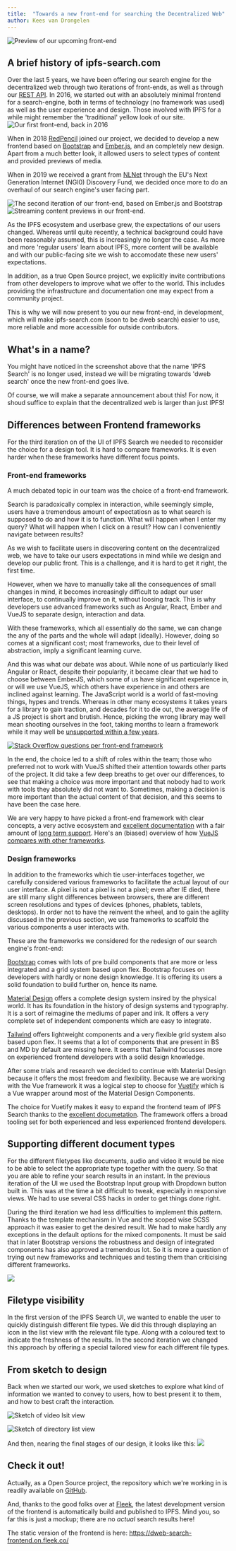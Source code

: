 ```yaml
---
title:  "Towards a new front-end for searching the Decentralized Web"
author: Kees van Drongelen
---
```


![Preview of our upcoming front-end](https://i.imgur.com/DChmutM.png)

## A brief history of ipfs-search.com
Over the last 5 years, we have been offering our search engine for the decentralized web through two iterations of front-ends, as well as through our [REST API](https://api.ipfs-search.com/). In 2016, we started out with an absolutely minimal frontend for a search-engine, both in terms of technology (no framework was used) as well as the user experience and design. Those involved with IPFS for a while might remember the 'traditional' yellow look of our site.
![Our first front-end, back in 2016](https://i.imgur.com/0zjJ7I8.png)

When in 2018 [RedPencil](http://redpencil.io/) joined our project, we decided to develop a new frontend based on [Bootstrap](https://getbootstrap.com/) and [Ember.js](https://emberjs.com/), and an completely new design. Apart from a much better look, it allowed users to select types of content and provided previews of media.

When in 2019 we received a grant from [NLNet](https://nlnet.nl/project/IPFS-search/) through the EU's Next Generation Internet (NGI0) Discovery Fund, we decided once more to do an overhaul of our search engine's user facing part.

![The second iteration of our front-end, based on Ember.js and Bootstrap](https://i.imgur.com/VMx9Zl7.png)
![Streaming content previews in our front-end.](https://i.imgur.com/TSqztxe.png)

As the IPFS ecosystem and userbase grew, the expectations of our users changed. Whereas until quite recently, a technical background could have been reasonably assumed, this is increasingly no longer the case. As more and more 'regular users' learn about IPFS, more content will be available and with our public-facing site we wish to accomodate these new users' expectations.

In addition, as a true Open Source project, we explicitly invite contributions from other developers to improve what we offer to the world. This includes providing the infrastructure and documentation one may expect from a community project.

This is why we will now present to you our new front-end, in development, which will make ipfs-search.com (soon to be dweb search) easier to use, more reliable and more accessible for outside contributors.

## What's in a name?
You might have noticed in the screenshot above that the name 'IPFS Search' is no longer used, instead we will be migrating towards 'dweb search' once the new front-end goes live.

Of course, we will make a separate announcement about this! For now, it shoud suffice to explain that the decentralized web is larger than just IPFS!

## Differences between Frontend frameworks

For the third iteration on of the UI of IPFS Search we needed to reconsider the choice for a design tool. It is hard to compare frameworks. It is even harder when these frameworks have different focus points.

### Front-end frameworks
A much debated topic in our team was the choice of a front-end framework.

Search is paradoxically complex in interaction, while seemingly simple, users have a tremendous amount of expectatiosn as to what search is supposed to do and how it is to function. What will happen when I enter my query? What will happen when I click on a result? How can I conveniently navigate between results?

As we wish to facilitate users in discovering content on the decentralized web, we have to take our users expectations in mind while we design and develop our public front. This is a challenge, and it is hard to get it right, the first time.

However, when we have to manually take all the consequences of small changes in mind, it becomes increasingly difficult to adapt our user interface, to continually improve on it, without loosing track. This is why developers use advanced frameworks such as Angular, React, Ember and VueJS to separate design, interaction and data.

With these frameworks, which all essentially do the same, we can change the any of the parts and the whole will adapt (ideally). However, doing so comes at a significant cost; most frameworks, due to their level of abstraction, imply a significant learning curve.

And this was what our debate was about. While none of us particularly liked Angular or React, despite their popularity, it became clear that we had to choose between EmberJS, which some of us have significant experience in, or will we use VueJS, which others have experience in and others are inclined against learning. The JavaScript world is a world of fast-moving things, hypes and trends. Whereas in other many ecosystems it takes years for a library to gain traction, and decades for it to die out, the average life of a JS project is short and brutish. Hence, picking the wrong library may well mean shooting ourselves in the foot, taking months to learn a framework while it may well be [unsupported within a few years](https://docs.angularjs.org/misc/version-support-status).

[![Stack Overflow questions per front-end framework](https://i.imgur.com/UrsKI6H.png)](https://insights.stackoverflow.com/trends?tags=angular%2Creactjs%2Czurb-foundation%2Csemantic-ui%2Cjquery%2Cvue.js%2Cember.js%2Cbackbone.js)

In the end, the choice led to a shift of roles within the team; those who preferred not to work with VueJS shifted their attention towards other parts of the project. It did take a few deep breaths to get over our differences, to see that making a choice was more important and that nobody had to work with tools they absolutely did not want to. Sometimes, making a decision is more important than the actual content of that decision, and this seems to have been the case here.

We are very happy to have picked a front-end framework with clear concepts, a very active ecosystem and [excellent documentation](https://vuejs.org/v2/guide/) with a fair amount of [long term support](https://github.com/vuejs/roadmap#release-channels-and-lts). Here's an (biased) overview of how [VueJS compares with other frameworks](https://vuejs.org/v2/guide/comparison.html).

### Design frameworks
In addition to the frameworks which tie user-interfaces together, we carefully considered various frameworks to facilitate the actual layout of our user interface. A pixel is not a pixel is not a pixel; even after IE died, there are still many slight differences between browsers, there are different screen resolutions and types of devices (phones, phablets, tablets, desktops). In order not to have the reinvent the wheel, and to gain the agility discussed in the previous section, we use frameworks to scaffold the various components a user interacts with.

These are the frameworks we considered for the redesign of our search engine's front-end:

[Bootstrap](https://getbootstrap.com/) comes with lots of pre build components that are more or less integrated and a grid system based upon flex. Bootstrap focuses on developers with hardly or none design knowledge. It is offering its users a solid foundation to build further on, hence its name.

[Material Design](https://material.io/) offers a complete design system insired by the physical world. It has its foundation in the history of design systems and typography. It is a sort of reimagine the mediums of paper and ink. It offers a very complete set of independent components which are easy to integrate.

[Tailwind](https://tailwindcss.com/) offers lightweight components and a very flexible grid system also based upon flex. It seems that a lot of components that are present in BS and MD by default are missing here. It seems that Tailwind focusses more on experienced frontend developers with a solid design knowledge.

After some trials and research we decided to continue with Material Design because it offers the most freedom and flexibility. Because we are working with the Vue framework it was a logical step to choose for [Vuetify](https://vuetifyjs.com/) which is a Vue wrapper around most of the Material Design Components.

The choice for Vuetify makes it easy to expand the frontend team of IPFS Search thanks to the [excellent documetation](https://vuetifyjs.com/en/introduction/why-vuetify/#guide). The framework offers a broad tooling set for both experienced and less experienced frontend developers.

## Supporting different document types

For the different filetypes like documents, audio and video it would be nice to be able to select the appropriate type together with the query. So that you are able to refine your search results in an instant. In the previous iteration of the UI we used the Bootstrap Input group with Dropdown button built in. This was at the time a bit difficult to tweak, especially in responsive views. We had to use several CSS hacks in order to get things done right.

During the third iteration we had less difficulties to implement this pattern. Thanks to the template mechanism in Vue and the scoped wise SCSS approach it was easier to get the desired result. We had to make hardly any exceptions in the default options for the mixed components. It must be said that in later Bootstrap versions the robustness and design of integrated components has also approved a tremendous lot. So it is more a question of trying out new frameworks and techniques and testing them than criticising different frameworks.

![](https://i.imgur.com/HbmrXNH.png)

## Filetype visibility

In the first version of the IPFS Search UI, we wanted to enable the user to quickly distinguish different file types. We did this through displaying an icon in the list view with the relevant file type. Along with a coloured text to indicate the freshness of the results. In the second iteration we changed this approach by offering a special tailored view for each different file types.

## From sketch to design

Back when we started our work, we used sketches to explore what kind of information we wanted to convey to users, how to best present it to them, and how to best craft the interaction.

![Sketch of video lsit view](https://i.imgur.com/c3ye2XD.png)

![Sketch of directory list view](https://i.imgur.com/arMP46D.png)

And then, nearing the final stages of our design, it looks like this:
![](https://i.imgur.com/EvDJW46.jpg)

## Check it out!
Actually, as a Open Source project, the repository which we're working in is readily available on [GitHub](https://github.com/ipfs-search/dweb-search-frontend).

And, thanks to the good folks over at [Fleek](https://fleek.co/), the latest development version of the frontend is automatically build and published to IPFS. Mind you, so far this is just a mockup; there are no *actual* search results here!

The static version of the frontend is here: https://dweb-search-frontend.on.fleek.co/
